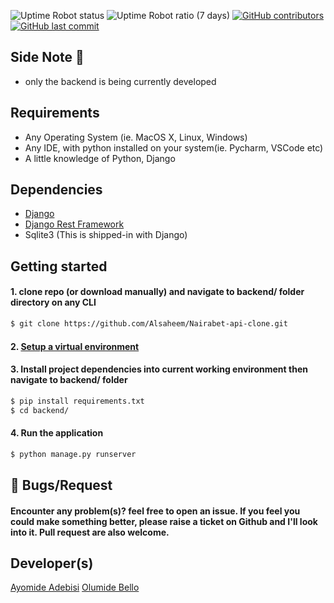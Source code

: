 ![Uptime Robot status](https://img.shields.io/uptimerobot/status/m784682119-b401cf1172c170a34a076beb?style=flat-square)
![Uptime Robot ratio (7 days)](https://img.shields.io/uptimerobot/ratio/7/m784682119-b401cf1172c170a34a076beb?style=flat-square)
[![GitHub contributors](https://img.shields.io/github/contributors/alsaheem/nairabet-api-clone?color=success&style=flat-square)](https://img.shields.io/github/contributors/alsaheem/nairabet-api-clone?color=success&style=flat-square)
[![GitHub last commit](https://img.shields.io/github/last-commit/alsaheem/nairabet-api-clone?style=flat-square)](https://img.shields.io/github/last-commit/alsaheem/nairabet-api-clone?style=flat-square)


## Side Note 📌

* only the backend is being currently developed

## Requirements
* Any Operating System (ie. MacOS X, Linux, Windows)
* Any IDE, with python installed on your system(ie. Pycharm, VSCode etc)
* A little knowledge of Python, Django


## Dependencies
* [Django](https://djangoproject.com/)
* [Django Rest Framework](https://www.django-rest-framework.org/)
* Sqlite3 (This is shipped-in with Django)

## Getting started

#### 1. clone repo (or download manually) and navigate to backend/ folder directory on any CLI


```sh
$ git clone https://github.com/Alsaheem/Nairabet-api-clone.git
```

#### 2. [Setup a virtual environment](https://programwithus.com/learn-to-code/Pip-and-virtualenv-on-Windows/)

#### 3. Install project dependencies into current working environment then navigate to backend/ folder

```sh
$ pip install requirements.txt
$ cd backend/
```

#### 4. Run the application

```sh
$ python manage.py runserver
```

## 🐛 Bugs/Request
#### Encounter any problem(s)? feel free to open an issue. If you feel you could make something better, please raise a ticket on Github and I'll look into it. Pull request are also welcome.

##  Developer(s)
[Ayomide Adebisi](https://github.com/alsaheem)
[Olumide Bello](https://github.com/themaleem)